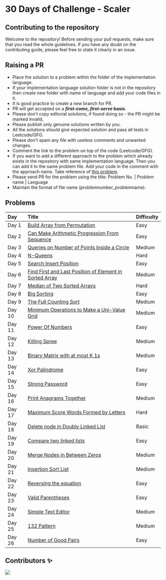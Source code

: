 # 30 Days of Challenge - Scaler

## Contributing to the repository

Welcome to the repository! Before sending your pull requests, make sure that you read the whole guidelines. If you have any doubt on the contributing guide, please feel free to state it clearly in an issue.

## Raising a PR

- Place the solution to a problem within the folder of the implementation language.
- If your implementation language solution folder is not in the repository then create new folder with name of language and add your code files in it. 
-  It is good practice to create a new branch for PR.
- PR will get accepted on a **_first-come, first-serve_ basis**.
- Please don't copy editorial solutions, if found doing so - the PR might be marked invalid,
- Please publish only genuine solutions written by you.
- All the solutions should give expected solution and pass all tests in Leetcode/GFG.
- Please don't spam any file with useless comments and unwanted changes.
- Comment the link to the problem on top of the code (Leetcode/GFG).
- If you want to add a different approach to the problem which already exists in the repository with same implementation language. Then you can add it to the same problem file. Add your code in the comment with the approach name. Take reference of [this problem](Python/01_Build%20Array%20from%20Permutation.py).
- Please send PR for the problem using the title: Problem No. | Problem name | Language
- Maintain the format of file name (problemnumber_problemname).

## Problems
| Day | Title | Difficulty
|:---|:---|:---|
| Day 1 | [Build Array from Permutation](https://leetcode.com/problems/build-array-from-permutation/) | Easy
| Day 2 | [Can Make Arithmetic Progression From Sequence](https://leetcode.com/problems/can-make-arithmetic-progression-from-sequence/) | Easy
| Day 3 | [Queries on Number of Points Inside a Circle](https://leetcode.com/problems/queries-on-number-of-points-inside-a-circle/) | Medium
| Day 4 | [N-Queens](https://leetcode.com/problems/n-queens/) | Hard
| Day 5 | [Search Insert Position](https://leetcode.com/problems/search-insert-position/) | Easy
| Day 6 | [Find First and Last Position of Element in Sorted Array](https://leetcode.com/problems/find-first-and-last-position-of-element-in-sorted-array/) | Medium
| Day 7 | [Median of Two Sorted Arrays](https://leetcode.com/problems/median-of-two-sorted-arrays/) | Hard
| Day 8 | [Big Sorting](https://www.hackerrank.com/challenges/big-sorting/problem) | Easy
| Day 9 | [The Full Counting Sort](https://www.hackerrank.com/challenges/countingsort4/problem) | Medium
| Day 10 | [Minimum Operations to Make a Uni-Value Grid](https://leetcode.com/problems/minimum-operations-to-make-a-uni-value-grid/) | Medium
| Day 11 | [Power Of Numbers](https://practice.geeksforgeeks.org/problems/power-of-numbers-1587115620/1) | Easy
| Day 12 | [Killing Spree](https://practice.geeksforgeeks.org/problems/killing-spree3020/1) | Medium
| Day 13 | [Binary Matrix with at most K 1s](https://practice.geeksforgeeks.org/problems/largest-square-in-a-binary-matrix-with-at-most-k-1s-for-multiple-queries/1) | Medium
| Day 14 | [Xor Palindrome](https://www.codechef.com/submit/XOR_PAL) | Easy
| Day 15 | [Strong Password](https://www.hackerrank.com/challenges/strong-password/problem) | Easy
| Day 16 | [Print Anagrams Together](https://practice.geeksforgeeks.org/problems/print-anagrams-together/1) | Medium
| Day 17 | [Maximum Score Words Formed by Letters](https://leetcode.com/problems/maximum-score-words-formed-by-letters/) | Hard
| Day 18 | [Delete node in Doubly Linked List](https://practice.geeksforgeeks.org/problems/delete-node-in-doubly-linked-list/1) | Basic
| Day 19 | [Compare two linked lists](https://www.hackerrank.com/challenges/compare-two-linked-lists/problem) | Easy
| Day 20 | [Merge Nodes in Between Zeros](https://leetcode.com/problems/merge-nodes-in-between-zeros/) | Medium
| Day 21 | [Insertion Sort List](https://leetcode.com/problems/insertion-sort-list/) | Medium
| Day 22 | [Reversing the equation](https://practice.geeksforgeeks.org/problems/reversing-the-equation2205/1) | Easy
| Day 23 | [Valid Parentheses](https://leetcode.com/problems/valid-parentheses/) | Easy
| Day 24 | [Simple Text Editor](https://www.hackerrank.com/challenges/simple-text-editor/problem) | Medium
| Day 25 | [132 Pattern](https://leetcode.com/problems/132-pattern/) | Medium
| Day 26 | [Number of Good Pairs](https://leetcode.com/problems/number-of-good-pairs/) | Easy

## Contributors ✨

<a href="https://github.com/Rushijaviya/30DaysofChallenge_Scaler/graphs/contributors">
  <img src="https://contrib.rocks/image?repo=Rushijaviya/30DaysofChallenge_Scaler" />
</a>
